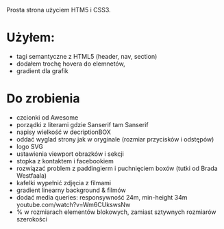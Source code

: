 Prosta strona  użyciem HTM5 i CSS3. 

Użyłem: 
================
 - tagi semantyczne z HTML5 (header, nav, section)
 - dodałem trochę hovera do elemnetów,
 - gradient dla grafik
 
 Do zrobienia
 =================
  - czcionki od Awesome
  - porządki z literami gdzie Sanserif tam Sanserif
  - napisy wielkość w decriptionBOX
  - oddać wyglad strony jak w oryginale (rozmiar przycisków i odstępów)
  - logo SVG
  - ustawienia viewport obrazków i sekcji  
  - stopka z kontaktem i facebookiem
  - rozwiązać problem z paddingierm i puchnięciem boxów (tutki od Brada Westfaala)
  - kafelki wypełnić zdjęcia z filmami
  - gradient linearny background & filmów
  - dodać media queries: responsywność 24m, min-height 34m youtube.com/watch?v=Wm6CUkswsNw
  - % w rozmiarach elementów blokowych, zamiast sztywnych rozmiarów szerokości
